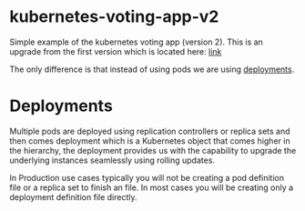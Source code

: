 # kubernetes-voting-app-v2

Simple example of the kubernetes voting app (version 2). This is an upgrade from the
first version which is located here: [link](https://github.com/karantan/kubernetes-voting-app-v1)

The only difference is that instead of using pods we are using [deployments](https://kubernetes.io/docs/concepts/workloads/controllers/deployment/).


# Deployments

Multiple pods are deployed using replication controllers or replica sets and then
comes deployment which is a Kubernetes object that comes higher in the hierarchy, the
deployment provides us with the capability to upgrade the underlying instances
seamlessly using rolling updates.

In Production use cases typically you will not be creating a pod definition file or
a replica set to finish an file. In most cases you will be creating only a deployment
definition file directly.

